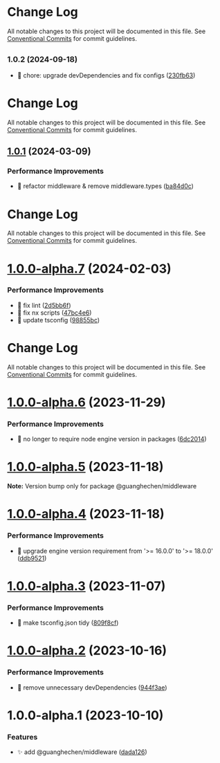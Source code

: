 # Change Log

All notable changes to this project will be documented in this file. See
[Conventional Commits](https://conventionalcommits.org) for commit guidelines.

## <small>1.0.2 (2024-09-18)</small>

- :wrench: chore: upgrade devDependencies and fix configs
  ([230fb63](https://github.com/guanghechen/sora/commit/230fb63))

# Change Log

All notable changes to this project will be documented in this file. See
[Conventional Commits](https://conventionalcommits.org) for commit guidelines.

## [1.0.1](https://github.com/guanghechen/sora/compare/@guanghechen/middleware@1.0.0-alpha.7...@guanghechen/middleware@1.0.1) (2024-03-09)

### Performance Improvements

- :art: refactor middleware & remove middleware.types
  ([ba84d0c](https://github.com/guanghechen/sora/commit/ba84d0ca1d43a4778ab9551f7c8876d3b1c7fb94))

# Change Log

All notable changes to this project will be documented in this file. See
[Conventional Commits](https://conventionalcommits.org) for commit guidelines.

# [1.0.0-alpha.7](https://github.com/guanghechen/sora/compare/@guanghechen/middleware@1.0.0-alpha.6...@guanghechen/middleware@1.0.0-alpha.7) (2024-02-03)

### Performance Improvements

- 💄 fix lint
  ([2d5bb6f](https://github.com/guanghechen/sora/commit/2d5bb6f03d0312a42c1117d95181df8b69de827a))
- 🔧 fix nx scripts
  ([47bc4e6](https://github.com/guanghechen/sora/commit/47bc4e66df825cb37127219bccf60dc81d6a9b48))
- 🔧 update tsconfig
  ([98855bc](https://github.com/guanghechen/sora/commit/98855bcc245d98c61217c5bafc6a1b2506b7824d))

# Change Log

All notable changes to this project will be documented in this file. See
[Conventional Commits](https://conventionalcommits.org) for commit guidelines.

# [1.0.0-alpha.6](https://github.com/guanghechen/sora/compare/@guanghechen/middleware@1.0.0-alpha.5...@guanghechen/middleware@1.0.0-alpha.6) (2023-11-29)

### Performance Improvements

- 🔧 no longer to require node engine version in packages
  ([6dc2014](https://github.com/guanghechen/sora/commit/6dc2014122dd44bcadc893e2ee98697265e7d61e))

# [1.0.0-alpha.5](https://github.com/guanghechen/sora/compare/@guanghechen/middleware@1.0.0-alpha.4...@guanghechen/middleware@1.0.0-alpha.5) (2023-11-18)

**Note:** Version bump only for package @guanghechen/middleware

# [1.0.0-alpha.4](https://github.com/guanghechen/sora/compare/@guanghechen/middleware@1.0.0-alpha.3...@guanghechen/middleware@1.0.0-alpha.4) (2023-11-18)

### Performance Improvements

- 🔧 upgrade engine version requirement from '>= 16.0.0' to '>= 18.0.0'
  ([ddb9521](https://github.com/guanghechen/sora/commit/ddb9521b529b2ca838554794339b9e27ac80b8aa))

# [1.0.0-alpha.3](https://github.com/guanghechen/sora/compare/@guanghechen/middleware@1.0.0-alpha.2...@guanghechen/middleware@1.0.0-alpha.3) (2023-11-07)

### Performance Improvements

- 🔧 make tsconfig.json tidy
  ([809f8cf](https://github.com/guanghechen/sora/commit/809f8cf6b18da2d8fbba1566a5f4a783b52683da))

# [1.0.0-alpha.2](https://github.com/guanghechen/sora/compare/@guanghechen/middleware@1.0.0-alpha.1...@guanghechen/middleware@1.0.0-alpha.2) (2023-10-16)

### Performance Improvements

- 🔧 remove unnecessary devDependencies
  ([944f3ae](https://github.com/guanghechen/sora/commit/944f3aee64e68ce52ca30237c7d0240a82c9c58f))

# 1.0.0-alpha.1 (2023-10-10)

### Features

- ✨ add @guanghechen/middleware
  ([dada126](https://github.com/guanghechen/sora/commit/dada12623f1fcbe3d4968ba80fbc5bfb75ee6116))
